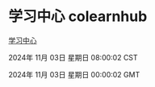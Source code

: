 # 学习中心 colearnhub
[学习中心](http://219.139.197.74:56308/colearnhub/)

2024年 11月 03日 星期日 08:00:02 CST

2024年 11月 03日 星期日 00:00:02 GMT

